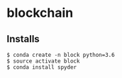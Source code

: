 # blockchain
## Installs

```
$ conda create -n block python=3.6
$ source activate block
$ conda install spyder


```